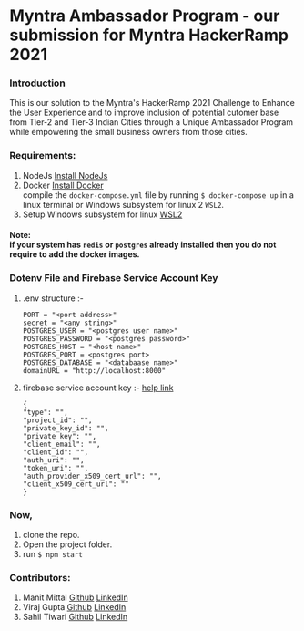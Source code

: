 # Myntra Ambassador Program - our submission for Myntra HackerRamp 2021

### Introduction 
This is our solution to the Myntra's HackerRamp 2021 Challenge to Enhance the User Experience and to improve inclusion of potential cutomer base from Tier-2 and Tier-3 Indian Cities through a Unique Ambassador Program while empowering the small business owners from those cities.

### Requirements:
1. NodeJs [Install NodeJs](https://nodejs.org/en/download/)
2. Docker [Install Docker](https://docs.docker.com/desktop/windows/install/)
   <br/>compile the `docker-compose.yml` file by running `$ docker-compose up` in a linux terminal or Windows subsystem for linux 2 `WSL2`.
3. Setup Windows subsystem for linux [WSL2](https://docs.microsoft.com/en-gb/windows/wsl/install-win10)

#### Note:<br/> if your system has `redis` or `postgres` already installed then you do not require to add the docker images.

### Dotenv File and Firebase Service Account Key
1. .env structure :-
   ```
   PORT = "<port address>"
   secret = "<any string>"
   POSTGRES_USER = "<postgres user name>"
   POSTGRES_PASSWORD = "<postgres password>"
   POSTGRES_HOST = "<host name>"
   POSTGRES_PORT = <postgres port>
   POSTGRES_DATABASE = "<databaase name>"
   domainURL = "http://localhost:8000"
   ```
   
2. firebase service account key :- [help link](https://stackoverflow.com/questions/40799258/where-can-i-get-serviceaccountcredentials-json-for-firebase-admin)
   ```
   {
   "type": "",
   "project_id": "",
   "private_key_id": "",
   "private_key": "",
   "client_email": "",
   "client_id": "",
   "auth_uri": "",
   "token_uri": "",
   "auth_provider_x509_cert_url": "",
   "client_x509_cert_url": ""
   }
   ```

### Now,
1. clone the repo.
2. Open the project folder.
3. run `$ npm start`

### Contributors:
1. Manit Mittal [Github](https://github.com/manitmittal) [LinkedIn](https://www.linkedin.com/in/manit-mittal-870035159/)
2. Viraj Gupta [Github](https://github.com/Viraj24Gupta) [LinkedIn](https://www.linkedin.com/in/viraj24gupta/)
3. Sahil Tiwari [Github](https://github.com/sahil-9898) [LinkedIn](https://www.linkedin.com/in/sahil-tiwari-307a61166/)
